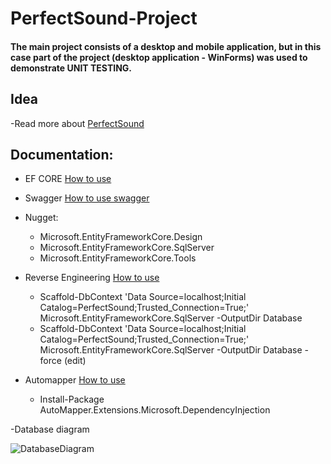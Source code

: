 # PerfectSound-Project

#### The main project consists of a desktop and mobile application, but in this case part of the project (desktop application - WinForms) was used to demonstrate UNIT TESTING.

## Idea

-Read more about [PerfectSound](https://edufit-my.sharepoint.com/:b:/g/personal/anisa_suljic_edu_fit_ba/EeRZ9t7B3NRCuuT7vkYrd70Bja-6C0N3_9x3qmSUJ1gXOg?e=41VySf)

## Documentation:

- EF CORE [How to use](https://docs.microsoft.com/en-us/aspnet/core/data/ef-mvc/intro?view=aspnetcore-5.0)

- Swagger [How to use swagger](https://docs.microsoft.com/en-us/aspnet/core/tutorials/getting-started-with-swashbuckle?view=aspnetcore-5.0&tabs=visual-studio)

- Nugget:
    * Microsoft.EntityFrameworkCore.Design
    * Microsoft.EntityFrameworkCore.SqlServer
    * Microsoft.EntityFrameworkCore.Tools
    
- Reverse Engineering [How to use](https://docs.microsoft.com/en-us/ef/core/managing-schemas/scaffolding?tabs=dotnet-core-cli)
   * Scaffold-DbContext 'Data Source=localhost;Initial Catalog=PerfectSound;Trusted_Connection=True;' Microsoft.EntityFrameworkCore.SqlServer -OutputDir Database
   * Scaffold-DbContext 'Data Source=localhost;Initial Catalog=PerfectSound;Trusted_Connection=True;' Microsoft.EntityFrameworkCore.SqlServer -OutputDir Database -force (edit)

- Automapper [How to use](https://code-maze.com/automapper-net-core/)
   * Install-Package AutoMapper.Extensions.Microsoft.DependencyInjection

-Database diagram

![DatabaseDiagram](https://user-images.githubusercontent.com/62303675/127744429-606246cf-d183-4b08-ac4e-363453408532.JPG)
